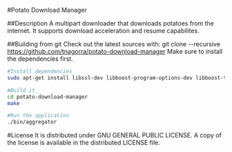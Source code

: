 #Potato Download Manager

##Description
A multipart downloader that downloads potatoes from the internet. It supports download acceleration and resume capabilites.

##Building from git
Check out the latest sources with:
    git clone --recursive https://github.com/tnagorra/potato-download-manager
Make sure to install the dependencies first.
```bash
#Install dependencies
sudo apt-get install libssl-dev libboost-program-options-dev libboost-thread-dev libboost-filesystem-dev -y

#Build it
cd potato-download-manager
make

#Run the application
./bin/aggregator
```
#License
It is distributed under GNU GENERAL PUBLIC LICENSE. A copy of the license is available in the distributed LICENSE file.
